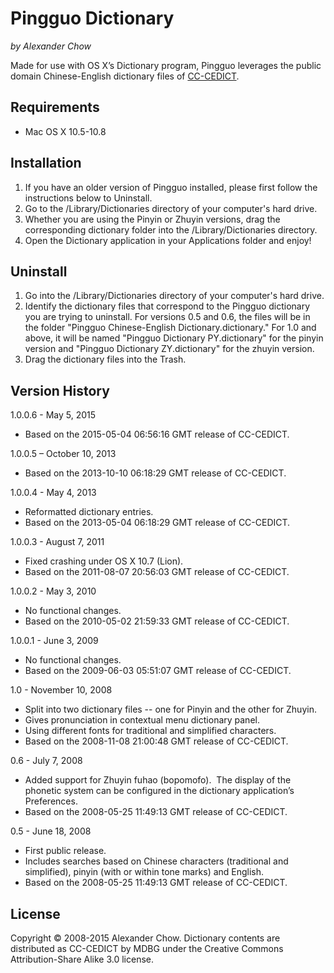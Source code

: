 Pingguo Dictionary
==================
*by Alexander Chow*

Made for use with OS X’s Dictionary program, Pingguo leverages the public domain Chinese-English dictionary files of [CC-CEDICT](http://www.mdbg.net/chindict/chindict.php).

Requirements
------------
*	Mac OS X 10.5-10.8

Installation
------------
1.	If you have an older version of Pingguo installed, please first follow the instructions below to Uninstall.
2.	Go to the /Library/Dictionaries directory of your computer's hard drive.
3.	Whether you are using the Pinyin or Zhuyin versions, drag the corresponding dictionary folder into the /Library/Dictionaries directory.
4.	Open the Dictionary application in your Applications folder and enjoy!

Uninstall
---------
1.	Go into the /Library/Dictionaries directory of your computer's hard drive.
2.	Identify the dictionary files that correspond to the Pingguo dictionary you are trying to uninstall.  For versions 0.5 and 0.6, the files will be in the folder "Pingguo Chinese-English Dictionary.dictionary."  For 1.0 and above, it will be named  "Pingguo Dictionary PY.dictionary" for the pinyin version and "Pingguo Dictionary ZY.dictionary" for the zhuyin version.
3.	Drag the dictionary files into the Trash.

Version History
---------------
1.0.0.6 - May 5, 2015
*	Based on the 2015-05-04 06:56:16 GMT release of CC-CEDICT.

1.0.0.5 – October 10, 2013
*	Based on the 2013-10-10 06:18:29 GMT release of CC-CEDICT.

1.0.0.4 - May 4, 2013
*	Reformatted dictionary entries.
*	Based on the 2013-05-04 06:18:29 GMT release of CC-CEDICT.

1.0.0.3 - August 7, 2011
*	Fixed crashing under OS X 10.7 (Lion).
*	Based on the 2011-08-07 20:56:03 GMT release of CC-CEDICT.

1.0.0.2 - May 3, 2010
*	No functional changes.
*	Based on the 2010-05-02 21:59:33 GMT release of CC-CEDICT.

1.0.0.1 - June 3, 2009
*	No functional changes.
*	Based on the 2009-06-03 05:51:07 GMT release of CC-CEDICT.

1.0 - November 10, 2008
*	Split into two dictionary files -- one for Pinyin and the other for Zhuyin.
*	Gives pronunciation in contextual menu dictionary panel.
*	Using different fonts for traditional and simplified characters.
*	Based on the 2008-11-08 21:00:48 GMT release of CC-CEDICT.

0.6 - July 7, 2008
*	Added support for Zhuyin fuhao (bopomofo).  The display of the phonetic system can be configured in the dictionary application’s Preferences.
*	Based on the 2008-05-25 11:49:13 GMT release of CC-CEDICT.

0.5 - June 18, 2008
*	First public release.
*	Includes searches based on Chinese characters (traditional and simplified), pinyin (with or within tone marks) and English.
*	Based on the 2008-05-25 11:49:13 GMT release of CC-CEDICT.

License
-------
Copyright © 2008-2015 Alexander Chow. Dictionary contents are distributed as CC-CEDICT by MDBG under the Creative Commons Attribution-Share Alike 3.0 license.